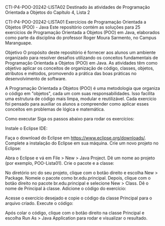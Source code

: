 CTI-P4-POO-20242-LISTA02
Destinado às atividades de Programação Orientada a Objetos do Capítulo 4, Lista 2

CTI-P4-POO-20242-LISTA01
Exercícios de Programação Orientada a Objetos (POO) - Java
Este repositório contém as soluções para 25 exercícios de Programação Orientada a Objetos (POO) em Java, elaborados como parte da disciplina do professor Roger Moura Sarmento, no Campus Maranguape.

Objetivo
O propósito deste repositório é fornecer aos alunos um ambiente organizado para resolver desafios utilizando os conceitos fundamentais de Programação Orientada a Objetos (POO) em Java. As atividades têm como objetivo aplicar os conceitos de organização de código, classes, objetos, atributos e métodos, promovendo a prática das boas práticas no desenvolvimento de software.

A Programação Orientada a Objetos (POO) é uma metodologia que organiza o código em "objetos", cada um com suas responsabilidades. Isso facilita uma estrutura de código mais limpa, modular e reutilizável. Cada exercício foi pensado para auxiliar os alunos a compreender como aplicar esses conceitos em problemas de lógica e matemática.

Como executar
Siga os passos abaixo para rodar os exercícios:

Instale o Eclipse IDE:

Faça o download do Eclipse em https://www.eclipse.org/downloads/.
Complete a instalação do Eclipse em sua máquina.
Crie um novo projeto no Eclipse:

Abra o Eclipse e vá em File > New > Java Project.
Dê um nome ao projeto (por exemplo, POO-Lista01).
Crie o pacote e a classe:

No diretório src do seu projeto, clique com o botão direito e escolha New > Package.
Nomeie o pacote como br.edu.principal.
Depois, clique com o botão direito no pacote br.edu.principal e selecione New > Class.
Dê o nome de Principal à classe.
Adicione o código do exercício:

Acesse o exercício desejado e copie o código da classe Principal para o arquivo criado.
Execute o código:

Após colar o código, clique com o botão direito na classe Principal e escolha Run As > Java Application para rodar e visualizar o resultado.
